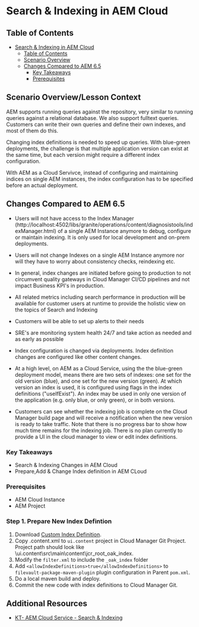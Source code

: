 # Search & Indexing in AEM Cloud 

## Table of Contents
- [Search & Indexing in AEM Cloud](#search--indexing-in-aem-cloud)
  - [Table of Contents](#table-of-contents)
  - [Scenario Overview](#scenario-overview)
  - [Changes Compared to AEM 6.5](#changes-compared-to-aem-65)
    - [Key Takeaways](#key-takeaways)
    - [Prerequisites](#prerequisites)
  

## Scenario Overview/Lesson Context

AEM supports running queries against the repository, very similar to running queries against a relational database. We also support fulltext queries. Customers can write their own queries and define their own indexes, and most of them do this.

Changing index definitions is needed to speed up queries. With blue-green deployments,
the challenge is that multiple application version can exist at the same time, but each
version might require a different index configuration.

With AEM as a Cloud Servivce, instead of configuring and maintaining indices on single AEM instances, the index configuration has to be specified before an actual deployment.


## Changes Compared to AEM 6.5

* Users will not have access to the Index Manager (http://localhost:4502/libs/granite/operations/content/diagnosistools/indexManager.html) of a single AEM Instance anymore to debug, configure or maintain indexing. It is only used for local development and on-prem deployments.

* Users will not change Indexes on a single AEM Instance anymore nor will they have to worry about consistency checks, reindexing etc.

* In general, index changes are initiated before going to production to not circumvent quality gateways in Cloud Manager CI/CD pipelines and not impact Business KPI's in production.

* All related metrics including search performance in production will be available for customer users at runtime to provide the holistic view on the topics of Search and Indexing

* Customers will be able to set up alerts to their needs 

* SRE's are monitoring system health 24/7 and take action as needed and as early as possible

* Index configuration is changed via deployments. Index definition changes are configured like other content changes.

* At a high level, on AEM as a Cloud Service, using the the blue-green deployment model, means there are two sets of indexes: one set for the old version (blue), and one set for the new version (green). At which version an index is used, it is configured using flags in the index definitions ("useIfExist"). An index may be used in only one version of the application (e.g. only blue, or only green), or in both versions. 
  
* Customers can see whether the indexing job is complete on the Cloud Manager build page and will receive a notification when the new version is ready to take traffic. Note that there is no progress bar to show how much time remains for the indexing job. There is no plan currently to provide a UI in the cloud manager to view or edit index definitions.

### Key Takeaways

* Search & Indexing Changes in AEM Cloud 
* Prepare,Add & Change Index definition in AEM CLoud

### Prerequisites

* AEM Cloud Instance
* AEM Project

### Step 1. Prepare New Index Defintion
1. Download [Custom Index Definition](./.content.xml).
2. Copy .content.xml to `ui.content` project in Cloud Manager Git Project. Project path should look like \ui.content\src\main\content\jcr_root\_oak_index.
3. Modify the ` filter.xml ` to include the ` _oak_index ` folder
4. Add ` <allowIndexDefinitions>true</allowIndexDefinitions> ` to ` filevault-package-maven-plugin ` plugin configuration in Parent `pom.xml`.
5. Do a local maven build and deploy.
6. Commit the new code with index definitions to Cloud Manager Git.







## Additional Resources
* [KT- AEM Cloud Service - Search & Indexing](https://docs.adobe.com/content/help/en/experience-manager-cloud-service/implementing/developing/indexing.html)

